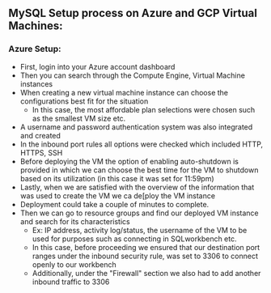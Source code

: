 ## MySQL Setup process on Azure and GCP Virtual Machines:
### Azure Setup:
- First, login into your Azure account dashboard
- Then you can search through the Compute Engine, Virtual Machine instances
- When creating a new virtual machine instance can choose the configurations best fit for the situation
  - In this case, the most affordable plan selections were chosen such as the smallest VM size etc.
- A username and password authentication system was also integrated and created
- In the inbound port rules all options were checked which included HTTP, HTTPS, SSH
- Before deploying the VM the option of enabling auto-shutdown is provided in which we can choose the best time for the VM to shutdown based on its utilization (in this case it was set for 11:59pm)
- Lastly, when we are satisfied with the overview of the information that was used to create the VM we ca de[ploy the VM instance
- Deployment could take a couple of minutes to complete.
- Then we can go to resource groups and find our deployed VM instance and search for its characteristics
  - Ex: IP address, activity log/status, the username of the VM to be used for purposes such as connecting in SQLworkbench etc.
  - In this case, before proceeding we ensured that our destination port ranges under the inbound security rule, was set to 3306 to connect openly to our workbench
  - Additionally, under the "Firewall" section we also had to add another inbound traffic to 3306
